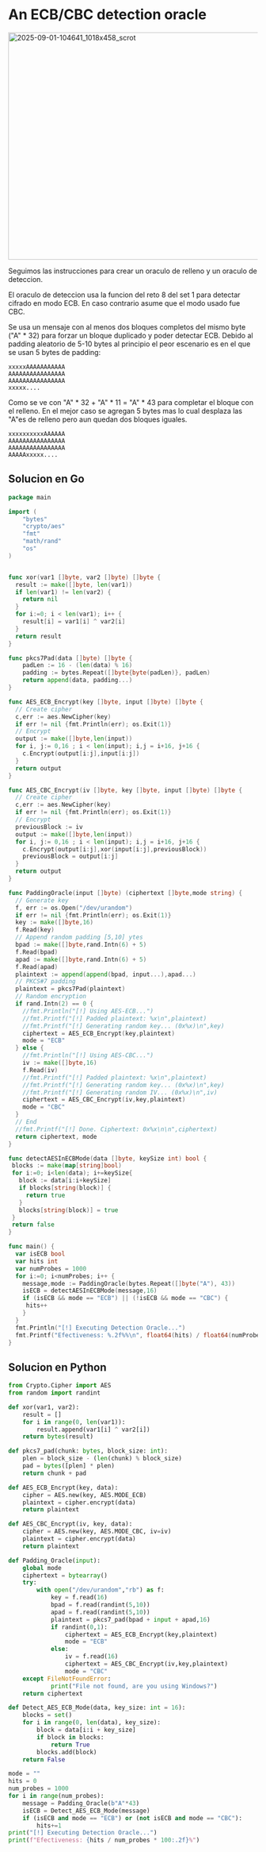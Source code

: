 # An ECB/CBC detection oracle 

<img width="1018" height="458" alt="2025-09-01-104641_1018x458_scrot" src="https://github.com/user-attachments/assets/157906fc-e07f-4a38-8a7c-a4a50e61bfc5" />

Seguimos las instrucciones para crear un oraculo de relleno y un oraculo de deteccion. 

El oraculo de deteccion usa la funcion del reto 8 del set 1 para detectar cifrado en modo ECB. En caso contrario asume que el modo usado fue CBC.

Se usa un mensaje con al menos dos bloques completos del mismo byte ("A" * 32) para forzar un bloque duplicado y poder detectar ECB. Debido al padding aleatorio de 5-10 bytes al principio el peor escenario es en el que se usan 5 bytes de padding:
```
xxxxxAAAAAAAAAAA
AAAAAAAAAAAAAAAA
AAAAAAAAAAAAAAAA
xxxxx....
```

Como se ve con "A" * 32 + "A" * 11 = "A" * 43 para completar el bloque con el relleno. En el mejor caso se agregan 5 bytes mas lo cual desplaza las "A"es de relleno pero aun quedan dos bloques iguales.
```
xxxxxxxxxxAAAAAA
AAAAAAAAAAAAAAAA
AAAAAAAAAAAAAAAA
AAAAAxxxxx....
```

## Solucion en Go
``` go
package main

import (
	"bytes"
	"crypto/aes"
	"fmt"
	"math/rand"
	"os"
)


func xor(var1 []byte, var2 []byte) []byte {
  result := make([]byte, len(var1))
  if len(var1) != len(var2) {
    return nil
  }
  for i:=0; i < len(var1); i++ {
    result[i] = var1[i] ^ var2[i]
  }
  return result
}

func pkcs7Pad(data []byte) []byte {
    padLen := 16 - (len(data) % 16)
    padding := bytes.Repeat([]byte{byte(padLen)}, padLen)
    return append(data, padding...)
}

func AES_ECB_Encrypt(key []byte, input []byte) []byte {
  // Create cipher
  c,err := aes.NewCipher(key)
  if err != nil {fmt.Println(err); os.Exit(1)}
  // Encrypt
  output := make([]byte,len(input))
  for i, j:= 0,16 ; i < len(input); i,j = i+16, j+16 {
    c.Encrypt(output[i:j],input[i:j])
  }
  return output
}

func AES_CBC_Encrypt(iv []byte, key []byte, input []byte) []byte {
  // Create cipher
  c,err := aes.NewCipher(key)
  if err != nil {fmt.Println(err); os.Exit(1)}
  // Encrypt
  previousBlock := iv
  output := make([]byte,len(input))
  for i, j:= 0,16 ; i < len(input); i,j = i+16, j+16 {
    c.Encrypt(output[i:j],xor(input[i:j],previousBlock))
    previousBlock = output[i:j]
  }
  return output
}

func PaddingOracle(input []byte) (ciphertext []byte,mode string) {
  // Generate key
  f, err := os.Open("/dev/urandom")
  if err != nil {fmt.Println(err); os.Exit(1)}
  key := make([]byte,16)
  f.Read(key)
  // Append random padding [5,10] ytes
  bpad := make([]byte,rand.Intn(6) + 5) 
  f.Read(bpad)
  apad := make([]byte,rand.Intn(6) + 5) 
  f.Read(apad)
  plaintext := append(append(bpad, input...),apad...)
  // PKCS#7 padding
  plaintext = pkcs7Pad(plaintext)
  // Random encryption
  if rand.Intn(2) == 0 {
    //fmt.Println("[!] Using AES-ECB...")
    //fmt.Printf("[!] Padded plaintext: %x\n",plaintext)
    //fmt.Printf("[!] Generating random key... (0x%x)\n",key)
    ciphertext = AES_ECB_Encrypt(key,plaintext) 
    mode = "ECB"
  } else {
    //fmt.Println("[!] Using AES-CBC...")
    iv := make([]byte,16)
    f.Read(iv)
    //fmt.Printf("[!] Padded plaintext: %x\n",plaintext)
    //fmt.Printf("[!] Generating random key... (0x%x)\n",key)
    //fmt.Printf("[!] Generating random IV... (0x%x)\n",iv)
    ciphertext = AES_CBC_Encrypt(iv,key,plaintext)
    mode = "CBC"
  }
  // End
  //fmt.Printf("[!] Done. Ciphertext: 0x%x\n\n",ciphertext)
  return ciphertext, mode
}

func detectAESInECBMode(data []byte, keySize int) bool {
 blocks := make(map[string]bool) 
 for i:=0; i<len(data); i+=keySize{
   block := data[i:i+keySize]
   if blocks[string(block)] {
     return true
   }
   blocks[string(block)] = true
 }
 return false
}

func main() {
  var isECB bool
  var hits int
  var numProbes = 1000
  for i:=0; i<numProbes; i++ {
    message,mode := PaddingOracle(bytes.Repeat([]byte("A"), 43))
    isECB = detectAESInECBMode(message,16)
    if (isECB && mode == "ECB") || (!isECB && mode == "CBC") {
     hits++ 
    }
  }
  fmt.Println("[!] Executing Detection Oracle...")
  fmt.Printf("Efectiveness: %.2f%%\n", float64(hits) / float64(numProbes) * 100)
}
```

## Solucion en Python
```py
from Crypto.Cipher import AES
from random import randint

def xor(var1, var2):
    result = []
    for i in range(0, len(var1)):
        result.append(var1[i] ^ var2[i])
    return bytes(result)

def pkcs7_pad(chunk: bytes, block_size: int):
    plen = block_size - (len(chunk) % block_size)
    pad = bytes([plen] * plen)
    return chunk + pad

def AES_ECB_Encrypt(key, data):
    cipher = AES.new(key, AES.MODE_ECB)
    plaintext = cipher.encrypt(data)
    return plaintext

def AES_CBC_Encrypt(iv, key, data):
    cipher = AES.new(key, AES.MODE_CBC, iv=iv)
    plaintext = cipher.encrypt(data)
    return plaintext

def Padding_Oracle(input):
    global mode
    ciphertext = bytearray()
    try:
        with open("/dev/urandom","rb") as f:
            key = f.read(16)
            bpad = f.read(randint(5,10))
            apad = f.read(randint(5,10))
            plaintext = pkcs7_pad(bpad + input + apad,16)
            if randint(0,1):
                ciphertext = AES_ECB_Encrypt(key,plaintext)
                mode = "ECB"
            else:
                iv = f.read(16)
                ciphertext = AES_CBC_Encrypt(iv,key,plaintext)
                mode = "CBC"
    except FileNotFoundError:
            print("File not found, are you using Windows?")
    return ciphertext

def Detect_AES_ECB_Mode(data, key_size: int = 16):
    blocks = set()
    for i in range(0, len(data), key_size):
        block = data[i:i + key_size]
        if block in blocks:
            return True
        blocks.add(block)
    return False

mode = ""
hits = 0
num_probes = 1000
for i in range(num_probes):
    message = Padding_Oracle(b"A"*43)
    isECB = Detect_AES_ECB_Mode(message)
    if (isECB and mode == "ECB") or (not isECB and mode == "CBC"):
        hits+=1
print("[!] Executing Detection Oracle...")
print(f"Efectiveness: {hits / num_probes * 100:.2f}%")
```




